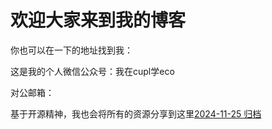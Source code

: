 # 欢迎大家来到我的博客

你也可以在一下的地址找到我：

这是我的个人微信公众号：我在cupl学eco

对公邮箱：

基于开源精神，我也会将所有的资源分享到这里[2024-11-25 归档](https://pan.baidu.com/s/11EmVDb3l5QsyBH9UGG-faQ?pwd=gj5q)